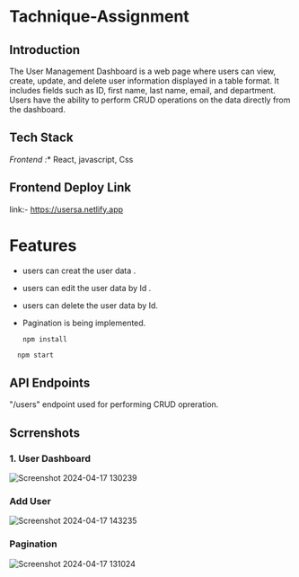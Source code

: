 # Tachnique-Assignment

## Introduction
The User Management Dashboard is a web page where users can view, create, update, and delete user information displayed in a table format. It includes fields such as ID, first name, last name, email, and department. Users have the ability to perform CRUD operations on the data directly from the dashboard.

## Tech Stack
*Frontend :** React, javascript, Css

## Frontend Deploy Link
link:- https://usersa.netlify.app

# Features
- users can creat the user data .
- users can edit the user data by Id .
- users can delete the user data by Id.
- Pagination is being implemented.

  ```bash
  npm install
```
  npm start
```
## API Endpoints
"/users" endpoint used for performing CRUD opreration.

## Scrrenshots

### 1. User Dashboard
![Screenshot 2024-04-17 130239](https://github.com/Sajid788/Tachnique-Assignment/assets/129252454/0cde69ae-5621-42c5-8817-612738ecdbfb)

### Add User
![Screenshot 2024-04-17 143235](https://github.com/Sajid788/Tachnique-Assignment/assets/129252454/1f7ba00e-65d3-4172-b2c9-fbaf230cd45d)


### Pagination 
![Screenshot 2024-04-17 131024](https://github.com/Sajid788/Tachnique-Assignment/assets/129252454/a231c967-8dfd-4ea4-b4ad-235f8dda5d07)


